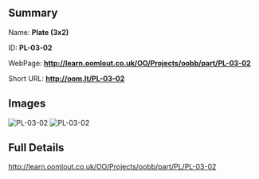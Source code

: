 

## Summary
 
Name: __Plate (3x2)__

ID: __PL-03-02__

WebPage: __http://learn.oomlout.co.uk/OO/Projects/oobb/part/PL-03-02__

Short URL: __http://oom.lt/PL-03-02__


## Images
![PL-03-02](http://oomlout.com/oomlout-OOBB/part/PL/PL-03-02/OOBB-PL-03-02_01_420.jpg)
![PL-03-02](http://oomlout.com/oomlout-OOBB/part/PL/PL-03-02/OOBB-PL-03-02_420.png)




## Full Details

 http://learn.oomlout.co.uk/OO/Projects/oobb/part/PL/PL-03-02

